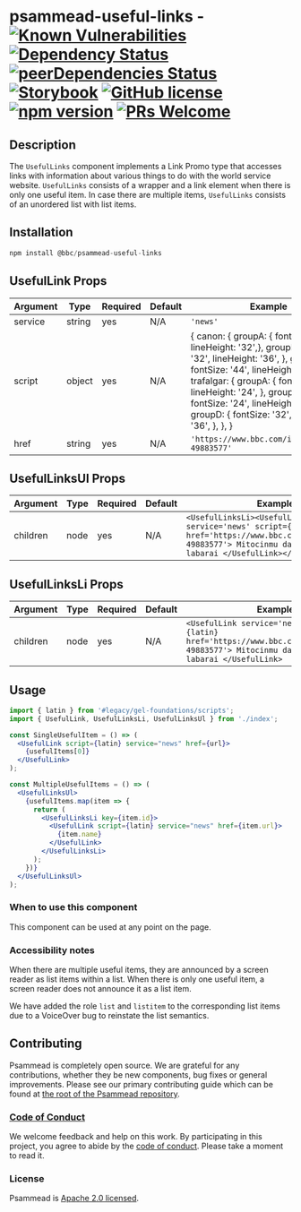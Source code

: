 # psammead-useful-links - [![Known Vulnerabilities](https://snyk.io/test/github/bbc/psammead/badge.svg?targetFile=packages%2Fcomponents%2Fpsammead-useful-links%2Fpackage.json)](https://snyk.io/test/github/bbc/psammead?targetFile=packages%2Fcomponents%2Fpsammead-useful-links%2Fpackage.json) [![Dependency Status](https://david-dm.org/bbc/psammead.svg?path=packages/components/psammead-useful-links)](https://david-dm.org/bbc/psammead?path=packages/components/psammead-useful-links) [![peerDependencies Status](https://david-dm.org/bbc/psammead/peer-status.svg?path=packages/components/psammead-useful-links)](https://david-dm.org/bbc/psammead?path=packages/components/psammead-useful-links&type=peer) [![Storybook](https://raw.githubusercontent.com/storybooks/brand/master/badge/badge-storybook.svg?sanitize=true)](https://bbc.github.io/psammead/?path=/story/useful-links--one-link) [![GitHub license](https://img.shields.io/badge/license-Apache%202.0-blue.svg)](https://github.com/bbc/psammead/blob/latest/LICENSE) [![npm version](https://img.shields.io/npm/v/@bbc/psammead-useful-links.svg)](https://www.npmjs.com/package/@bbc/psammead-useful-links) [![PRs Welcome](https://img.shields.io/badge/PRs-welcome-brightgreen.svg)](https://github.com/bbc/psammead/blob/latest/CONTRIBUTING.md)

## Description

The `UsefulLinks` component implements a Link Promo type that accesses links with information about various things to do with the world service website. `UsefulLinks` consists of a wrapper and a link element when there is only one useful item. In case there are multiple items, `UsefulLinks` consists of an unordered list with list items.

## Installation

```jsx
npm install @bbc/psammead-useful-links
```

## UsefulLink Props

| Argument | Type   | Required | Default | Example                                                                                                                                                                                                                                                                                                                  |
| -------- | ------ | -------- | ------- | ------------------------------------------------------------------------------------------------------------------------------------------------------------------------------------------------------------------------------------------------------------------------------------------------------------------------ |
| service  | string | yes      | N/A     | `'news'`                                                                                                                                                                                                                                                                                                                 |
| script   | object | yes      | N/A     | { canon: { groupA: { fontSize: '28', lineHeight: '32',}, groupB: { fontSize: '32', lineHeight: '36', }, groupD: { fontSize: '44', lineHeight: '48', }, }, trafalgar: { groupA: { fontSize: '20', lineHeight: '24', }, groupB: { fontSize: '24', lineHeight: '28', }, groupD: { fontSize: '32', lineHeight: '36', }, }, } |
| href     | string | yes      | N/A     | `'https://www.bbc.com/igbo/afirika-49883577'`                                                                                                                                                                                                                                                                            |

## UsefulLinksUl Props

| Argument | Type | Required | Default | Example                                                                                                                                                                         |
| -------- | ---- | -------- | ------- | ------------------------------------------------------------------------------------------------------------------------------------------------------------------------------- |
| children | node | yes      | N/A     | `<UsefulLinksLi><UsefulLink service='news' script={latin} href='https://www.bbc.com/igbo/afirika-49883577'> Mitocinmu da sauko da sautin labarai </UsefulLink></UsefulLinksLi>` |

## UsefulLinksLi Props

| Argument | Type | Required | Default | Example                                                                                                                                          |
| -------- | ---- | -------- | ------- | ------------------------------------------------------------------------------------------------------------------------------------------------ |
| children | node | yes      | N/A     | `<UsefulLink service='news' script={latin} href='https://www.bbc.com/igbo/afirika-49883577'> Mitocinmu da sauko da sautin labarai </UsefulLink>` |

## Usage

<!-- Description of the component usage -->

```jsx
import { latin } from '#legacy/gel-foundations/scripts';
import { UsefulLink, UsefulLinksLi, UsefulLinksUl } from './index';

const SingleUsefulItem = () => (
  <UsefulLink script={latin} service="news" href={url}>
    {usefulItems[0]}
  </UsefulLink>
);

const MultipleUsefulItems = () => (
  <UsefulLinksUl>
    {usefulItems.map(item => {
      return (
        <UsefulLinksLi key={item.id}>
          <UsefulLink script={latin} service="news" href={item.url}>
            {item.name}
          </UsefulLink>
        </UsefulLinksLi>
      );
    })}
  </UsefulLinksUl>
);
```

### When to use this component

This component can be used at any point on the page.

### Accessibility notes

When there are multiple useful items, they are announced by a screen reader as list items within a list. When there is only one useful item, a screen reader does not announce it as a list item.

We have added the role `list` and `listitem` to the corresponding list items due to a VoiceOver bug to reinstate the list semantics.

## Contributing

Psammead is completely open source. We are grateful for any contributions, whether they be new components, bug fixes or general improvements. Please see our primary contributing guide which can be found at [the root of the Psammead repository](https://github.com/bbc/psammead/blob/latest/CONTRIBUTING.md).

### [Code of Conduct](https://github.com/bbc/psammead/blob/latest/CODE_OF_CONDUCT.md)

We welcome feedback and help on this work. By participating in this project, you agree to abide by the [code of conduct](https://github.com/bbc/psammead/blob/latest/CODE_OF_CONDUCT.md). Please take a moment to read it.

### License

Psammead is [Apache 2.0 licensed](https://github.com/bbc/psammead/blob/latest/LICENSE).
